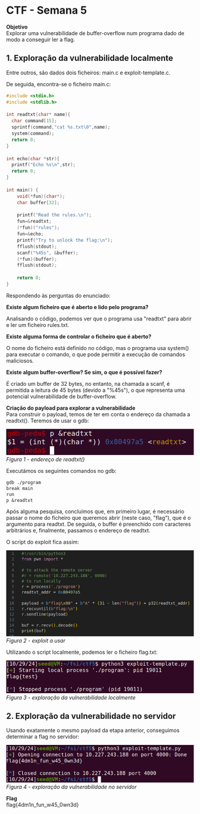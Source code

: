 # CTF - Semana 5

**Objetivo**  
Explorar uma vulnerabilidade de buffer-overflow num programa dado de modo a conseguir ler a flag.

## 1. Exploração da vulnerabilidade localmente
Entre outros, são dados dois ficheiros: main.c e exploit-template.c.

De seguida, encontra-se o ficheiro main.c:

``` c
#include <stdio.h>
#include <stdlib.h>

int readtxt(char* name){
  char command[15];
  sprintf(command,"cat %s.txt\0",name);
  system(command);
  return 0;
}

int echo(char *str){
  printf("Echo %s\n",str);
  return 0;
}

int main() {
    void(*fun)(char*);
    char buffer[32];

    printf("Read the rules.\n");
    fun=&readtxt;
    (*fun)("rules");
    fun=&echo;
    printf("Try to unlock the flag:\n");
    fflush(stdout);
    scanf("%45s", &buffer);
    (*fun)(buffer);
    fflush(stdout);
    
    return 0;
}
```

Respondendo às perguntas do enunciado:  

**Existe algum ficheiro que é aberto e lido pelo programa?**  

Analisando o código, podemos ver que o programa usa "readtxt" para abrir e ler um ficheiro rules.txt.

**Existe alguma forma de controlar o ficheiro que é aberto?**  

O nome do ficheiro está definido no código, mas o programa usa system() para executar o comando, o que pode permitir a execução de comandos maliciosos.

**Existe algum buffer-overflow? Se sim, o que é possível fazer?**  

É criado um buffer de 32 bytes, no entanto, na chamada a scanf, é permitida a leitura de 45 bytes (devido a "%45s"), o que representa uma potencial vulnerabilidade de buffer-overflow.

**Criação do payload para explorar a vulnerabilidade**  
Para construir o payload, temos de ter em conta o endereço da chamada a readtxt(). Teremos de usar o gdb:

![alt text](../img/ctf5-img1.png)  
*Figura 1 - endereço de readtxt()*  

Executámos os seguintes comandos no gdb:

```
gdb ./program
break main
run
p &readtxt
```

Após alguma pesquisa, concluímos que, em primeiro lugar, é necessário passar o nome do ficheiro que queremos abrir (neste caso, "flag"), que é o argumento para readtxt. De seguida, o buffer é preenchido com caracteres arbitrários e, finalmente, passamos o endereço de readtxt.

O script do exploit fica assim:

![alt text](../img/ctf5-img2.png)  
*Figura 2 - exploit a usar*  

Utilizando o script localmente, podemos ler o ficheiro flag.txt:  

![alt text](../img/ctf5-img3.png)  
*Figura 3 - exploração da vulnerabilidade localmente*  


## 2. Exploração da vulnerabilidade no servidor
Usando exatamente o mesmo payload da etapa anterior, conseguimos determinar a flag no servidor:  

![alt text](../img/ctf5-img4.png)  
*Figura 4 - exploração da vulnerabilidade no servidor*  

**Flag**  
flag{4dm1n_fun_w45_0wn3d}
